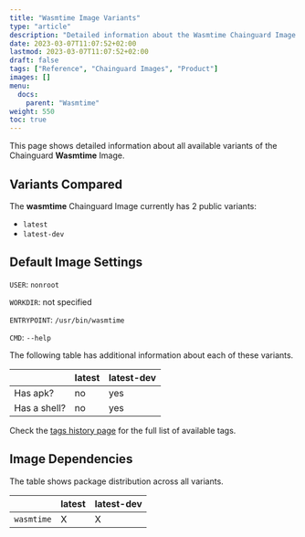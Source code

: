 ```yaml
---
title: "Wasmtime Image Variants"
type: "article"
description: "Detailed information about the Wasmtime Chainguard Image variants"
date: 2023-03-07T11:07:52+02:00
lastmod: 2023-03-07T11:07:52+02:00
draft: false
tags: ["Reference", "Chainguard Images", "Product"]
images: []
menu:
  docs:
    parent: "Wasmtime"
weight: 550
toc: true
---
```


This page shows detailed information about all available variants of the Chainguard **Wasmtime** Image.

## Variants Compared
The **wasmtime** Chainguard Image currently has 2 public variants: 

- `latest`
- `latest-dev`

## Default Image Settings
`USER`:		`nonroot`

`WORKDIR`:	not specified

`ENTRYPOINT`:	`/usr/bin/wasmtime`

`CMD`:		`--help`

The following table has additional information about each of these variants.

|              | latest | latest-dev |
|--------------|--------|------------|
| Has apk?     | no     | yes        |
| Has a shell? | no     | yes        |

Check the [tags history page](/chainguard/chainguard-images/reference/wasmtime/tags_history/) for the full list of available tags.
## Image Dependencies
The table shows package distribution across all variants.

|            | latest | latest-dev |
|------------|--------|------------|
| `wasmtime` | X      | X          |
